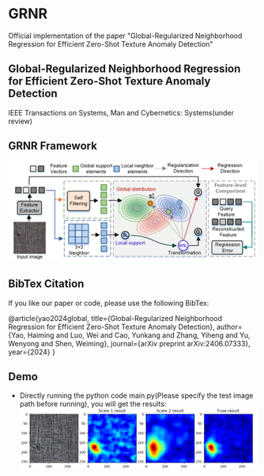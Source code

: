 # GRNR
Official implementation of the paper "Global-Regularized Neighborhood Regression for Efficient Zero-Shot Texture Anomaly Detection"
## Global-Regularized Neighborhood Regression for Efficient Zero-Shot Texture Anomaly Detection
IEEE Transactions on Systems, Man and Cybernetics: Systems(under review)
## GRNR Framework
![GRNR](GRNR.png)
## BibTex Citation
If you like our paper or code, please use the following BibTex:

@article{yao2024global,
  title={Global-Regularized Neighborhood Regression for Efficient Zero-Shot Texture Anomaly Detection},
  author={Yao, Haiming and Luo, Wei and Cao, Yunkang and Zhang, Yiheng and Yu, Wenyong and Shen, Weiming},
  journal={arXiv preprint arXiv:2406.07333},
  year={2024}
}

## Demo
- Directly running the python code main.py(Please specify the test image path before running), you will get the results:
![demo](demo.png)
